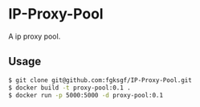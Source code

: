 # IP-Proxy-Pool
A ip proxy pool.

## Usage

```bash
$ git clone git@github.com:fgksgf/IP-Proxy-Pool.git
$ docker build -t proxy-pool:0.1 .
$ docker run -p 5000:5000 -d proxy-pool:0.1
```
